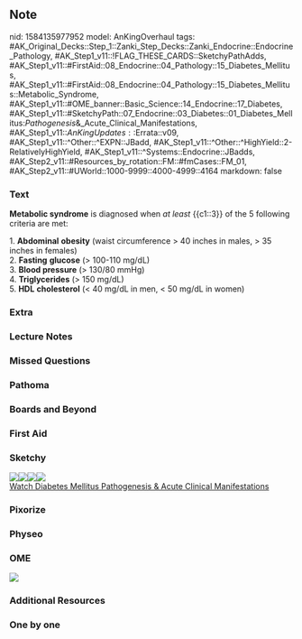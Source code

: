 ## Note
nid: 1584135977952
model: AnKingOverhaul
tags: #AK_Original_Decks::Step_1::Zanki_Step_Decks::Zanki_Endocrine::Endocrine_Pathology, #AK_Step1_v11::!FLAG_THESE_CARDS::SketchyPathAdds, #AK_Step1_v11::#FirstAid::08_Endocrine::04_Pathology::15_Diabetes_Mellitus, #AK_Step1_v11::#FirstAid::08_Endocrine::04_Pathology::15_Diabetes_Mellitus::Metabolic_Syndrome, #AK_Step1_v11::#OME_banner::Basic_Science::14_Endocrine::17_Diabetes, #AK_Step1_v11::#SketchyPath::07_Endocrine::03_Diabetes::01_Diabetes_Mellitus:_Pathogenesis_&_Acute_Clinical_Manifestations, #AK_Step1_v11::$AnKingUpdates::$Errata::v09, #AK_Step1_v11::^Other::^EXPN::JBadd, #AK_Step1_v11::^Other::^HighYield::2-RelativelyHighYield, #AK_Step1_v11::^Systems::Endocrine::JBadds, #AK_Step2_v11::#Resources_by_rotation::FM::#fmCases::FM_01, #AK_Step2_v11::#UWorld::1000-9999::4000-4999::4164
markdown: false

### Text
<b>Metabolic syndrome</b> is diagnosed when <i>at least</i>
{{c1::3}} of the 5 following criteria are met:
<div>
  1. <b>Abdominal</b> <b>obesity</b> (waist circumference > 40
  inches in males, > 35 inches in females)
</div>
<div>
  2. <b>Fasting</b> <b>glucose</b> (> 100-110 mg/dL)
</div>
<div>
  3. <b>Blood pressure</b> (> 130/80 mmHg)
</div>
<div>
  4. <b>Triglycerides</b> (> 150 mg/dL)
</div>
<div>
  5. <b>HDL</b> <b>cholesterol</b> (< 40 mg/dL in men, < 50
  mg/dL in women)
</div>

### Extra


### Lecture Notes


### Missed Questions


### Pathoma


### Boards and Beyond


### First Aid


### Sketchy
<div><img src=
"clip_image001-1c7fd4537dfe69a8db0c8f3f031f7c542a6bb430.jpg"><img src="clip_image002-de4ad60b7ab882b95f4a198ba8f74a5f2bd46a4c.jpg"><img src="clip_image003-98e8127b41a47266032df74471b271a0e5eb961d.jpg"><img src="clip_image004-5a3df738fd18ff38f598b4d021511c7db2addaf1.jpg"></div><a href="https://dashboard.sketchy.com/study/medical/courses/medical-pathophysiology/units/medical-pathophysiology-endocrine/videos/medical-pathophysiology-endocrine-diabetes-diabetes-mellitus-pathogenesis-and-acute-clinical-manifestations?utm_source=anki&utm_medium=partnership&utm_campaign=february_update&utm_content=medical">Watch
Diabetes Mellitus Pathogenesis & Acute Clinical Manifestations</a>

### Pixorize


### Physeo


### OME
<div class="ome-widget">
  <a href=
  "https://onlinemeded.org/spa/endocrine/diabetes/acquire?ref=anki">
  <img src="_OME_AnkiFlashcards_Lesson_1.png"></a>
</div>

### Additional Resources


### One by one

